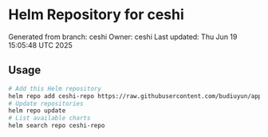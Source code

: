 # Helm Repository for ceshi
Generated from branch: ceshi
Owner: ceshi
Last updated: Thu Jun 19 15:05:48 UTC 2025

## Usage
```bash
# Add this Helm repository
helm repo add ceshi-repo https://raw.githubusercontent.com/budiuyun/appStore/helm-ceshi/
# Update repositories
helm repo update
# List available charts
helm search repo ceshi-repo
```
